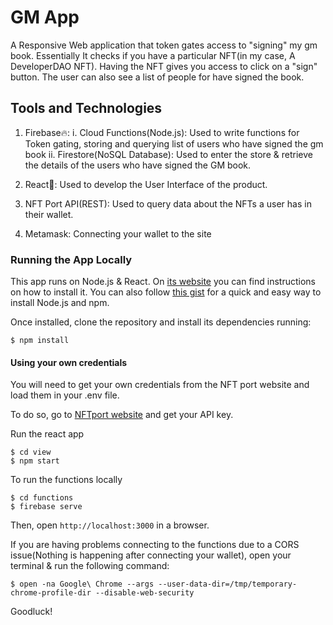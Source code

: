 # GM App

A Responsive Web application that token gates access to "signing" my gm book. Essentially It checks if you have a particular NFT(in my case, A DeveloperDAO NFT). Having the NFT gives you access to click on a "sign" button. The user can also see a list of people for have signed the book.


## Tools and Technologies
1. Firebase🔥:
    i. Cloud Functions(Node.js): Used to write functions for Token gating, storing and querying list of users who have signed the gm book
    ii. Firestore(NoSQL Database): Used to enter the store & retrieve the details of the users who have signed the GM book.

2. React💫: Used to develop the User Interface of the product.

3. NFT Port API(REST): Used to query data about the NFTs a user has in their wallet.

4. Metamask: Connecting your wallet to the site

### Running the App Locally

This app runs on Node.js & React. On [its website](http://www.nodejs.org/download/) you can find instructions on how to install it. You can also follow [this gist](https://gist.github.com/isaacs/579814) for a quick and easy way to install Node.js and npm.

Once installed, clone the repository and install its dependencies running:

    $ npm install

#### Using your own credentials

You will need to get your own credentials from the NFT port website and load them in your .env file.

To do so, go to [NFTport website](https://www.nftport.xyz) and get your API key.

Run the react app

    $ cd view
    $ npm start

To run the functions locally

    $ cd functions
    $ firebase serve

Then, open `http://localhost:3000` in a browser.

If you are having problems connecting to the functions due to a CORS issue(Nothing is happening after connecting your wallet), open your terminal & run the following command:

    $ open -na Google\ Chrome --args --user-data-dir=/tmp/temporary-chrome-profile-dir --disable-web-security

Goodluck!

 
